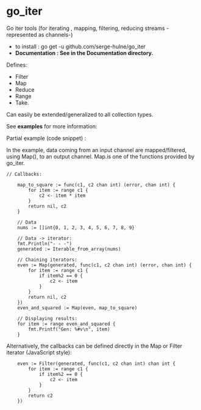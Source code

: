 # go_iter
Go iter tools (for iterating , mapping, filtering, reducing streams -represented as channels-)

- to install : go get -u github.com/serge-hulne/go_iter 
- **Documentation : See in the Documentation directory.**

Defines:

- Filter
- Map
- Reduce
- Range
- Take.

Can easily be extended/generalized to all collection types.

See **examples** for more information:

Partial example (code snippet) :

In the example, data coming from an input channel are mapped/filtered, using Map(), to an output channel.
Map.is one of the functions provided by go_iter.

```	
// Callbacks:

	map_to_square := func(c1, c2 chan int) (error, chan int) {
		for item := range c1 {
			c2 <- item * item
		}
		return nil, c2
	}

	// Data
	nums := []int{0, 1, 2, 3, 4, 5, 6, 7, 8, 9}

	// Data -> iterator:
	fmt.Println("- - -")
	generated := Iterable_from_array(nums)

	// Chaining iterators:
	even := Map(generated, func(c1, c2 chan int) (error, chan int) {
		for item := range c1 {
			if item%2 == 0 {
				c2 <- item
			}
		}
		return nil, c2
	})
	even_and_squared := Map(even, map_to_square)

	// Displaying results:
	for item := range even_and_squared {
		fmt.Printf("Gen: %#v\n", item)
	}
```

Alternatively, the callbacks can be defined directly in the Map or Filter iterator (JavaScript style):

```
	even := Filter(generated, func(c1, c2 chan int) chan int {
		for item := range c1 {
			if item%2 == 0 {
				c2 <- item
			}
		}
		return c2
	})
```

